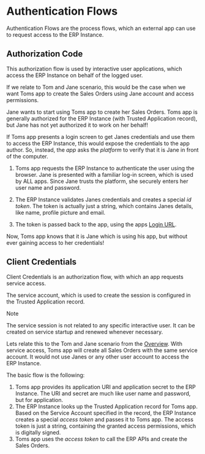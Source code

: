# Authentication Flows

Authentication Flows are the process flows, which an external app can use to request access to the ERP Instance.

## Authorization Code

This authorization flow is used by interactive user applications, which access the ERP Instance on behalf of the logged user.

If we relate to Tom and Jane scenario, this would be the case when we want Toms app to create the Sales Orders using Jane account and access permissions.

Jane wants to start using Toms app to create her Sales Orders.
Toms app is generally authorized for the ERP Instance (with Trusted Application record), but Jane has not yet authorized it to work on her behalf!

If Toms app presents a login screen to get Janes credentials and use them to access the ERP Instance, this would expose the credentials to the app author.
So, instead, the *app* asks the *platform* to verify that it is Jane in front of the computer.

1. Toms app requests the ERP Instance to authenticate the user using the browser.
Jane is presented with a familiar log-in screen, which is used by ALL apps.
Since Jane trusts the platform, she securely enters her user name and password.

1. The ERP Instance validates Janes credentials and creates a special *id token*.
The token is actually just a string, which contains Janes details, like name, profile picture and email.

1. The token is passed back to the app, using the apps [Login URL](trusted-applications.md#impersonate-login-url).

Now, Toms app knows that it is Jane which is using his app, but without ever gaining access to her credentials!

## Client Credentials

Client Credentials is an authorization flow, with which an app requests service access.

The service account, which is used to create the session is configured in the Trusted Application record.

> [!note]
> The service session is not related to any specific interactive user. It can be created on service startup and renewed whenever necessary.

Lets relate this to the Tom and Jane scenario from the [Overview](index.md).
With service access, Toms app will create all Sales Orders with the same service account.
It would not use Janes or any other user account to access the ERP Instance.

The basic flow is the following:

1. Toms app provides its application URI and application secret to the ERP Instance.
The URI and secret are much like user name and password, but for application.
1. The ERP Instance looks up the Trusted Application record for Toms app.
Based on the Service Account specified in the record, the ERP Instance creates a special *access token* and passes it to Toms app.
The access token is just a string, containing the granted access permissions, which is digitally signed.
1. Toms app uses the *access token* to call the ERP APIs and create the Sales Orders.
